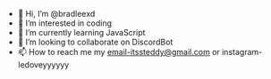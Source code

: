 - 👋 Hi, I’m @bradleexd
- 👀 I’m interested in coding
- 🌱 I’m currently learning JavaScript
- 💞️ I’m looking to collaborate on DiscordBot
- 📫 How to reach me my email-itssteddy@gmail.com or instagram- ledoveyyyyyy

<!---
bradleexd/bradleexd is a ✨ special ✨ repository because its `README.md` (this file) appears on your GitHub profile.
You can click the Preview link to take a look at your changes.
--->
